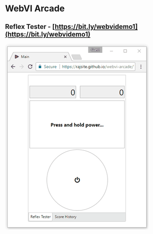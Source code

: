 # WebVI Arcade

## Reflex Tester - [https://bit.ly/webvidemo1](https://bit.ly/webvidemo1)

[![WebVI Arcade Demo Link](Screenshots/ReflexTester.gif)](https://bit.ly/webvidemo1)
